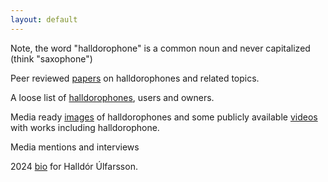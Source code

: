 ```yaml
---
layout: default
---
```


Note, the word "halldorophone" is a common noun and never capitalized (think "saxophone")

Peer reviewed [papers](./publications.md) on halldorophones and related topics.

A loose list of [halldorophones](./instruments.md), users and owners.

Media ready [images](./images.md) of halldorophones and some publicly available [videos](./videos.md) with works including halldorophone.

Media mentions and interviews

2024 [bio](./bio.md) for Halldór Úlfarsson.
